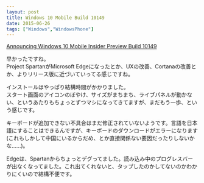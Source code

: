 ```yaml
---
layout: post
title: Windows 10 Mobile Build 10149
date: 2015-06-26
tags: ["Windows","WindowsPhone"]
---
```


[Announcing Windows 10 Mobile Insider Preview Build 10149](http://blogs.windows.com/bloggingwindows/2015/06/25/announcing-windows-10-mobile-insider-preview-build-10149/)

早かったですね。  
Project SpartanがMicrosoft Edgeになったとか、UXの改善、Cortanaの改善とか、よりリリース版に近づいていってる感じですね。

インストールはやっぱり結構時間がかかりました。  
スタート画面のアイコンのぼやけ、サイズがまちまち、ライブパネルが動かない、というあたりもちょっとずつマシになってきてますが、まだもう一歩、という感じです。

キーボードが追加できない不具合はまだ修正されていないようです。言語を日本語にすることはできるんですが、キーボードのダウンロードがエラーになります(これもしかして中国にいるからだめ、とか直接関係ない要因だったりしないかな......)。

Edgeは、Spartanからちょっとデグってました。読み込み中のプログレスバーが出なくなってました。これ出てくれないと、タップしたのかしてないのかわかりにくいので結構不便です。